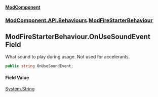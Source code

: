 #### [ModComponent](index.md 'index')
### [ModComponent.API.Behaviours](index.md#ModComponent.API.Behaviours 'ModComponent.API.Behaviours').[ModFireStarterBehaviour](ModFireStarterBehaviour.md 'ModComponent.API.Behaviours.ModFireStarterBehaviour')

## ModFireStarterBehaviour.OnUseSoundEvent Field

What sound to play during usage. Not used for accelerants.

```csharp
public string OnUseSoundEvent;
```

#### Field Value
[System.String](https://docs.microsoft.com/en-us/dotnet/api/System.String 'System.String')